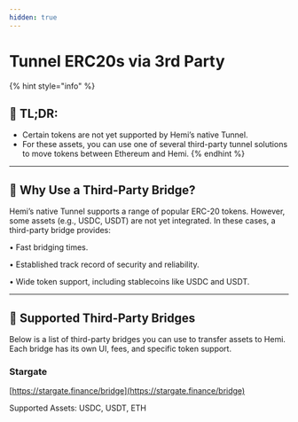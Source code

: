 ```yaml
---
hidden: true
---
```


# Tunnel ERC20s via 3rd Party

{% hint style="info" %}
## 📜 **TL;DR:**

* Certain tokens are not yet supported by Hemi’s native Tunnel.&#x20;
* For these assets, you can use one of several third-party tunnel solutions to move tokens between Ethereum and Hemi.
{% endhint %}

***

## 🔄 Why Use a Third-Party Bridge?

Hemi’s native Tunnel supports a range of popular ERC-20 tokens. However, some assets (e.g., USDC, USDT) are not yet integrated. In these cases, a third-party bridge provides:

• Fast bridging times.

• Established track record of security and reliability.

• Wide token support, including stablecoins like USDC and USDT.

***

## 🤝 Supported Third-Party Bridges

Below is a list of third-party bridges you can use to transfer assets to Hemi. Each bridge has its own UI, fees, and specific token support.&#x20;

### Stargate

[https://stargate.finance/bridge](https://stargate.finance/bridge)

Supported Assets: USDC, USDT, ETH
